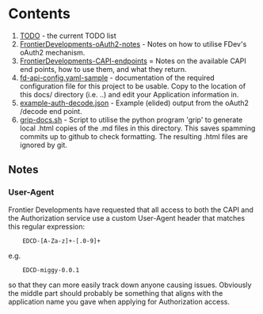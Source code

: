 # Contents
1. [TODO](TODO.md) - the current TODO list
1. [FrontierDevelopments-oAuth2-notes](FrontierDevelopments-oAuth2-notes.md) - Notes on how to utilise FDev's oAuth2 mechanism.
1. [FrontierDevelopments-CAPI-endpoints](FrontierDevelopments-CAPI-endpoints.md) = Notes on the available CAPI end points, how to use them, and what they return.
1. [fd-api-config.yaml-sample](fd-api-config.yaml-sample) - documentation of the required configuration file for this project to be usable.  Copy to the location of this docs/ directory (i.e. ..) and edit your Application information in.
1. [example-auth-decode.json](example-auth-decode.json) - Example (elided) output from the oAuth2 /decode end point.
1. [grip-docs.sh](grip-docs.sh) - Script to utilise the python program 'grip' to generate local .html copies of the .md files in this directory.  This saves spamming commits up to github to check formatting.  The resulting .html files are ignored by git.

## Notes
### User-Agent

Frontier Developments have requested that all access to both the CAPI
and the Authorization service use a custom User-Agent header that
matches this regular expression:

		EDCD-[A-Za-z]+-[.0-9]+
e.g.

		EDCD-miggy-0.0.1
so that they can more easily track down anyone causing issues. Obviously
the middle part should probably be something that aligns with the
application name you gave when applying for Authorization access.
